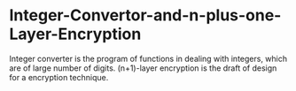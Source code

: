 # Integer-Convertor-and-n-plus-one-Layer-Encryption
Integer converter is the program of functions in dealing with integers, which are of large number of digits. (n+1)-layer encryption is the draft of design for a encryption technique. 
